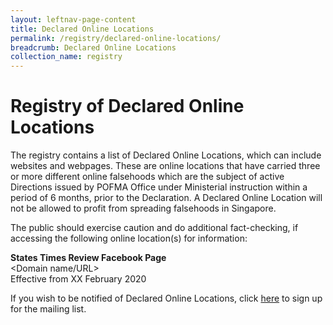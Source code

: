 ```yaml
---
layout: leftnav-page-content
title: Declared Online Locations
permalink: /registry/declared-online-locations/
breadcrumb: Declared Online Locations
collection_name: registry
---
```


# Registry of Declared Online Locations


The registry contains a list of Declared Online Locations, which can include websites and webpages. 
These are online locations that have carried three or more different online falsehoods which are the subject of active Directions issued by POFMA Office under Ministerial instruction within a period of 6 months, prior to the Declaration.
A Declared Online Location will not be allowed to profit from spreading falsehoods in Singapore.

The public should exercise caution and do additional fact-checking, if accessing the following online location(s) for information: 

**States Times Review Facebook Page**
<br><Domain name/URL>
<br>Effective from XX February 2020<br>


If you wish to be notified of Declared Online Locations, click [here](https://form.gov.sg/5d91d428f23aa800126c6335) to sign up for the mailing list. 
